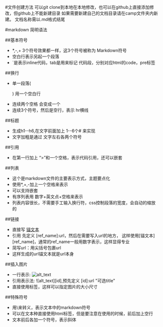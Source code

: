#文件创建方法
  可以git clone到本地在本地修改，也可以在github上直接添加修改，但github上不能新建目录
  如果需要新建自己的文档目录请在camp文件夹内新建。
  文档名称需以.md格式结尾
  
#markdown 简明语法

##基本符号
  + *,-,+ 3个符号效果都一样，这3个符号被称为 Markdown符号
  + 空白行表示另起一个段落
  + `是表示inline代码，tab是用来标记 代码段，分别对应html的code，pre标签

##换行
  + 单一段落( <p>) 用一个空白行
  + 连续两个空格 会变成一个 <br>
  + 连续3个符号，然后是空行，表示 hr横线

##标题
  + 生成h1--h6,在文字前面加上 1--6个# 来实现
  + 文字加粗是通过 文字左右各两个符号

##引用
  + 在第一行加上 “>”和一个空格，表示代码引用，还可以嵌套

##列表
  + 这个是markdown文件的主要表示方式，主题要点化
  + 使用*,+,-加上一个空格来表示
  + 可以支持嵌套
  + 有序列表用 数字+英文点+空格来表示
  + 列表内容很长，不需要手工输入换行符，css控制段落的宽度，会自动的缩放的

##链接
  + 直接写 [锚文本](url "可选的title")
  + 引用 先定义 [ref_name]:url，然后在需要写入url的地方， 这样使用[锚文本][ref_name]，通常的ref_name一般用数字表示，这样显得专业
  + 简写url：用尖括号包裹url 
  + 这样生成的url锚文本就是url本身

##插入图片
  + 一行表示: ![alt_text](url "可选的title")
  + 引用表示法: ![alt_text][id],预先定义 [id]:url "可选title"
  + 直接使用<img>标签，这样可以指定图片的大小尺寸

##特殊符号
  + 用\来转义，表示文本中的markdown符号
  + 可以在文本种直接使用html标签，但是要注意在使用的时候，前后加上空行
  + 文本前后各加一个符号，表示斜体
